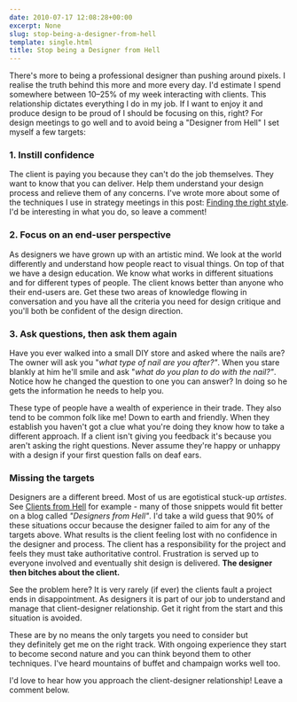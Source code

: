 ```yaml
---
date: 2010-07-17 12:08:28+00:00
excerpt: None
slug: stop-being-a-designer-from-hell
template: single.html
title: Stop being a Designer from Hell
---
```


There's more to being a professional designer than pushing around pixels. I realise the truth behind this more and more every day. I'd estimate I spend somewhere between 10–25% of my week interacting with clients. This relationship dictates everything I do in my job. If I want to enjoy it and produce design to be proud of I should be focusing on this, right? For design meetings to go well and to avoid being a "Designer from Hell" I set myself a few targets:


### 1. Instill confidence


The client is paying you because they can't do the job themselves. They want to know that you can deliver. Help them understand your design process and relieve them of any concerns. I've wrote more about some of the techniques I use in strategy meetings in this post: [Finding the right style](/2010/06/28/finding-the-right-style/). I'd be interesting in what you do, so leave a comment!


### 2. Focus on an end-user perspective


As designers we have grown up with an artistic mind. We look at the world differently and understand how people react to visual things. On top of that we have a design education. We know what works in different situations and for different types of people. The client knows better than anyone who their end-users are. Get these two areas of knowledge flowing in conversation and you have all the criteria you need for design critique and you'll both be confident of the design direction.


### 3. Ask questions, then ask them again


Have you ever walked into a small DIY store and asked where the nails are? The owner will ask you "_what type of nail are you after?"_. When you stare blankly at him he'll smile and ask "_what do you plan to do with the nail?"_. Notice how he changed the question to one you can answer? In doing so he gets the information he needs to help you.

These type of people have a wealth of experience in their trade. They also tend to be common folk like me! Down to earth and friendly. When they establish you haven't got a clue what you're doing they know how to take a different approach. If a client isn't giving you feedback it's because you aren't asking the right questions. Never assume they're happy or unhappy with a design if your first question falls on deaf ears.


### Missing the targets


Designers are a different breed. Most of us are egotistical stuck-up _artistes_. See [Clients from Hell](http://clientsfromhell.net/) for example - many of those snippets would fit better on a blog called _"Designers from Hell"_. I'd take a wild guess that 90% of these situations occur because the designer failed to aim for any of the targets above. What results is the client feeling lost with no confidence in the designer and process. The client has a responsibility for the project and feels they must take authoritative control. Frustration is served up to everyone involved and eventually shit design is delivered. **The designer then bitches about the client.**

See the problem here? It is very rarely (if ever) the clients fault a project ends in disappointment. As designers it is part of our job to understand and manage that client-designer relationship. Get it right from the start and this situation is avoided.

These are by no means the only targets you need to consider but they definitely get me on the right track. With ongoing experience they start to become second nature and you can think beyond them to other techniques. I've heard mountains of buffet and champaign works well too.

I'd love to hear how you approach the client-designer relationship! Leave a comment below.
